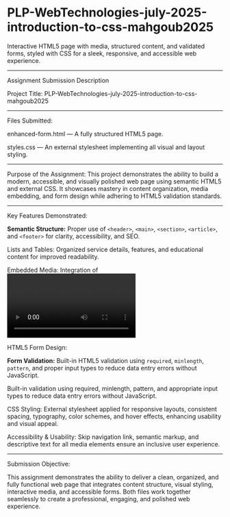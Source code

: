 # PLP-WebTechnologies-july-2025-introduction-to-css-mahgoub2025
Interactive HTML5 page with media, structured content, and validated forms, styled with CSS for a sleek, responsive, and accessible web experience.

***

Assignment Submission Description

Project Title: PLP-WebTechnologies-july-2025-introduction-to-css-mahgoub2025

***

Files Submitted:

enhanced-form.html — A fully structured HTML5 page.

styles.css — An external stylesheet implementing all visual and layout styling.

***

Purpose of the Assignment:
This project demonstrates the ability to build a modern, accessible, and visually polished web page using semantic HTML5 and external CSS. It showcases mastery in content organization, media embedding, and form design while adhering to HTML5 validation standards.

***

Key Features Demonstrated:

**Semantic Structure:** Proper use of `<header>`, `<main>`, `<section>`, `<article>`, and `<footer>` for clarity, accessibility, and SEO.

Lists and Tables: Organized service details, features, and educational content for improved readability.

Embedded Media: Integration of <video> and <audio> elements with descriptive captions and accessible controls.

HTML5 Form Design:

**Form Validation:** Built-in HTML5 validation using `required`, `minlength`, `pattern`, and proper input types to reduce data entry errors without JavaScript.

Built-in validation using required, minlength, pattern, and appropriate input types to reduce data entry errors without JavaScript.

CSS Styling: External stylesheet applied for responsive layouts, consistent spacing, typography, color schemes, and hover effects, enhancing usability and visual appeal.

Accessibility & Usability: Skip navigation link, semantic markup, and descriptive text for all media elements ensure an inclusive user experience.

***

Submission Objective:

This assignment demonstrates the ability to deliver a clean, organized, and fully functional web page that integrates content structure, visual styling, interactive media, and accessible forms. Both files work together seamlessly to create a professional, engaging, and polished web experience.
